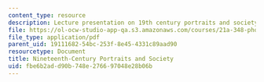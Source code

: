 ```yaml
---
content_type: resource
description: Lecture presentation on 19th century portraits and society.
file: https://ol-ocw-studio-app-qa.s3.amazonaws.com/courses/21a-348-photography-and-truth-spring-2008/fbe6b2add90b748e276697048e28b06b_MIT21A_348S08_portraits19.pdf
file_type: application/pdf
parent_uid: 19111682-54bc-253f-8e45-4331c89aad90
resourcetype: Document
title: Nineteenth-Century Portraits and Society
uid: fbe6b2ad-d90b-748e-2766-97048e28b06b
---
```

